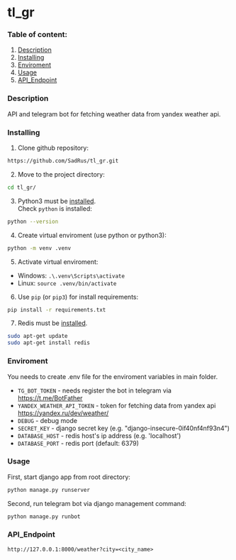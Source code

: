 # tl_gr

### Table of content:
1. [Description](#description)
2. [Installing](#installing)
3. [Enviroment](#enviroment)
4. [Usage](#usage)
5. [API_Endpoint](#api_endpoint)

### Description 

API and telegram bot for fetching weather data from yandex weather api.

### Installing

1. Clone github repository:
```sh
https://github.com/SadRus/tl_gr.git
```

2. Move to the project directory:
```sh
cd tl_gr/
```

3. Python3 must be [installed](https://www.python.org/).  
Check `python` is installed:
```sh
python --version
```

4. Create virtual enviroment (use python or python3):
```sh
python -m venv .venv
```

5. Activate virtual enviroment:  
- Windows: `.\.venv\Scripts\activate`  
- Linux: `source .venv/bin/activate`

6. Use `pip` (or `pip3`) for install requirements:
```sh
pip install -r requirements.txt
```  

7. Redis must be [installed](https://redis.io/docs/install/install-redis/).  
```sh
sudo apt-get update
sudo apt-get install redis
```  

### Enviroment

You needs to create .env file for the enviroment variables in main folder.

- `TG_BOT_TOKEN` - needs register the bot in telegram via https://t.me/BotFather
- `YANDEX_WEATHER_API_TOKEN` - token for fetching data from yandex api https://yandex.ru/dev/weather/  
- `DEBUG` - debug mode
- `SECRET_KEY` - django secret key (e.g. "django-insecure-0if40nf4nf93n4")
- `DATABASE_HOST` - redis host's ip address (e.g. 'localhost')
- `DATABASE_PORT` - redis port (default: 6379)

### Usage

First, start django app from root directory:
```python
python manage.py runserver
```

Second, run telegram bot via django management command:
```python
python manage.py runbot
```

### API_Endpoint

```
http://127.0.0.1:8000/weather?city=<city_name>
```